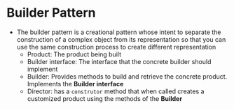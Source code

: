 # Builder Pattern
* The builder pattern is a creational pattern whose intent to separate the construction of a complex object from its representation so that you can use the same construction process to create different representation
    * Product: The product being built
    * Builder interface: The interface that the concrete builder should implement
    * Builder: Provides methods to build and retrieve the concrete product. Implements the **Builder interface**
    * Director: has a `construtor` method that when called creates a customized product using the methods of the **Builder**